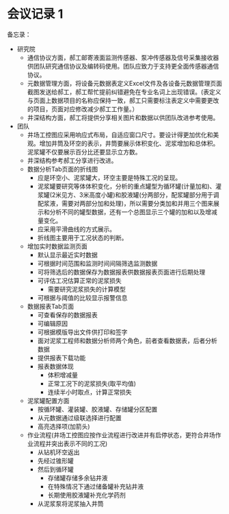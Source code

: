 # 会议记录 1

备忘录：

- 研究院
    - 通信协议方面，郝工邮寄液面监测传感器、泵冲传感器及信号采集接收器供团队研究通信协议及编转码使用。团队应致力于支持更全面传感器通信协议。
    - 元数据管理方面，将设备元数据表定义Excel文件及各设备元数据管理页面截图发送给郝工，郝工帮忙提前纠错避免在专业名词上出现错误。(表定义与页面上数据项目的名称应保持一致，郝工只需要标注表定义中需要更改的项目，页面对应修改减少郝工工作量。）
    - 井深结构方面，郝工将提供分享相关图片和数据以供团队改进参考使用。
- 团队
    - 井场工控图应采用响应式布局，自适应窗口尺寸。要设计得更加优化和美观。增加井筒及环空的表示，井筒要展示体积变化、泥浆增加和总体积。泥浆罐不仅要展示百分比还要显示立方数。
    - 井深结构参考郝工分享进行改进。
    - 数据分析Tab页面的折线图
        - 应是环空小、泥浆罐大，环空主要是特殊工况的呈现。
        - 泥浆罐要研究等体体积变化，分析的重点罐型为循环罐(计量加和)、灌浆罐(2米见方、3米高度小罐)和胶液罐(分两部分，配浆罐部分用于调配浆液，需要对两部分加和处理)，所以需要分类加和并用三个图来展示和分析不同的罐型数据，还有一个总图显示三个罐的加和以及增减量变化。
        - 应采用平滑曲线的方式展示。
        - 折线图主要用于工况状态的判断。
    - 增加实时数据监测页面
        - 默认显示最近实时数据
        - 可根据时间范围和监测时间间隔筛选监测数据
        - 可将筛选后的数据保存为数据报表供数据报表页面进行后期处理
        - 可评估工况估算正常的泥浆损失
            - 需要研究泥浆损失的计算模型
        - 可根据与阈值的比较显示报警信息
    - 数据报表Tab页面
        - 可查看保存的数据报表
        - 可编辑原因
        - 可根据模版导出文件供打印和签字
        - 面对泥浆工程师和数据分析师两个角色，前者查看数据表，后者分析数据
        - 提供报表下载功能
        - 报表数据体现
            - 体积增减量
            - 正常工况下的泥浆损失(取平均值)
            - 连续半小时取点，计算正常损失
    - 泥浆罐配置方面
        - 按循环罐、灌装罐、胶液罐、存储罐分区配置
        - 从元数据通过级联选择进行配置
        - 高亮选择项(加箭头)
    - 作业流程(井场工控图应按作业流程进行改进并有启停状态，更符合井场作业流程并突出表示不同的工况)
        - 从钻机环空返出
        - 先经过锥形罐
        - 然后到循环罐
            - 存储罐存储多余钻井液
            - 在特殊情况下通过储备罐补充钻井液
            - 长期使用胶液罐补充化学药剂
        - 从泥浆泵将泥浆抽入井筒